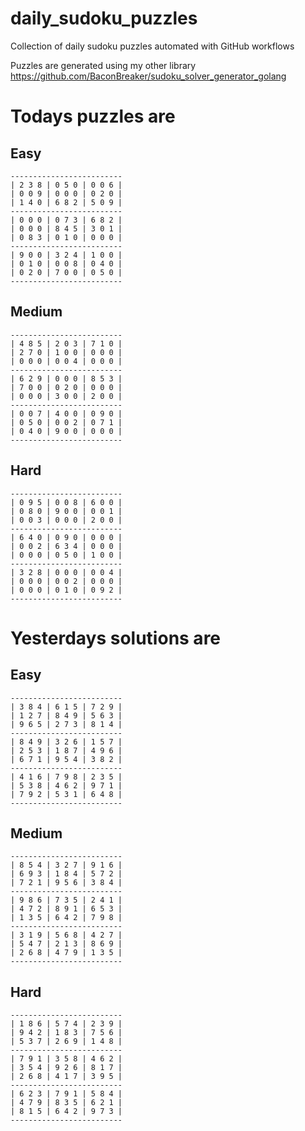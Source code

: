 
# daily_sudoku_puzzles 

Collection of daily sudoku puzzles automated with GitHub workflows 

Puzzles are generated using my other library https://github.com/BaconBreaker/sudoku_solver_generator_golang 
 

# Todays puzzles are 

## Easy 

```
-------------------------
| 2 3 8 | 0 5 0 | 0 0 6 | 
| 0 0 9 | 0 0 0 | 0 2 0 | 
| 1 4 0 | 6 8 2 | 5 0 9 | 
-------------------------
| 0 0 0 | 0 7 3 | 6 8 2 | 
| 0 0 0 | 8 4 5 | 3 0 1 | 
| 0 8 3 | 0 1 0 | 0 0 0 | 
-------------------------
| 9 0 0 | 3 2 4 | 1 0 0 | 
| 0 1 0 | 0 0 8 | 0 4 0 | 
| 0 2 0 | 7 0 0 | 0 5 0 | 
-------------------------
```
## Medium 

```
-------------------------
| 4 8 5 | 2 0 3 | 7 1 0 | 
| 2 7 0 | 1 0 0 | 0 0 0 | 
| 0 0 0 | 0 0 4 | 0 0 0 | 
-------------------------
| 6 2 9 | 0 0 0 | 8 5 3 | 
| 7 0 0 | 0 2 0 | 0 0 0 | 
| 0 0 0 | 3 0 0 | 2 0 0 | 
-------------------------
| 0 0 7 | 4 0 0 | 0 9 0 | 
| 0 5 0 | 0 0 2 | 0 7 1 | 
| 0 4 0 | 9 0 0 | 0 0 0 | 
-------------------------
```
## Hard 

```
-------------------------
| 0 9 5 | 0 0 8 | 6 0 0 | 
| 0 8 0 | 9 0 0 | 0 0 1 | 
| 0 0 3 | 0 0 0 | 2 0 0 | 
-------------------------
| 6 4 0 | 0 9 0 | 0 0 0 | 
| 0 0 2 | 6 3 4 | 0 0 0 | 
| 0 0 0 | 0 5 0 | 1 0 0 | 
-------------------------
| 3 2 8 | 0 0 0 | 0 0 4 | 
| 0 0 0 | 0 0 2 | 0 0 0 | 
| 0 0 0 | 0 1 0 | 0 9 2 | 
-------------------------
```
# Yesterdays solutions are 

## Easy 

```
-------------------------
| 3 8 4 | 6 1 5 | 7 2 9 | 
| 1 2 7 | 8 4 9 | 5 6 3 | 
| 9 6 5 | 2 7 3 | 8 1 4 | 
-------------------------
| 8 4 9 | 3 2 6 | 1 5 7 | 
| 2 5 3 | 1 8 7 | 4 9 6 | 
| 6 7 1 | 9 5 4 | 3 8 2 | 
-------------------------
| 4 1 6 | 7 9 8 | 2 3 5 | 
| 5 3 8 | 4 6 2 | 9 7 1 | 
| 7 9 2 | 5 3 1 | 6 4 8 | 
-------------------------
```
## Medium 

```
-------------------------
| 8 5 4 | 3 2 7 | 9 1 6 | 
| 6 9 3 | 1 8 4 | 5 7 2 | 
| 7 2 1 | 9 5 6 | 3 8 4 | 
-------------------------
| 9 8 6 | 7 3 5 | 2 4 1 | 
| 4 7 2 | 8 9 1 | 6 5 3 | 
| 1 3 5 | 6 4 2 | 7 9 8 | 
-------------------------
| 3 1 9 | 5 6 8 | 4 2 7 | 
| 5 4 7 | 2 1 3 | 8 6 9 | 
| 2 6 8 | 4 7 9 | 1 3 5 | 
-------------------------
```
## Hard 

```
-------------------------
| 1 8 6 | 5 7 4 | 2 3 9 | 
| 9 4 2 | 1 8 3 | 7 5 6 | 
| 5 3 7 | 2 6 9 | 1 4 8 | 
-------------------------
| 7 9 1 | 3 5 8 | 4 6 2 | 
| 3 5 4 | 9 2 6 | 8 1 7 | 
| 2 6 8 | 4 1 7 | 3 9 5 | 
-------------------------
| 6 2 3 | 7 9 1 | 5 8 4 | 
| 4 7 9 | 8 3 5 | 6 2 1 | 
| 8 1 5 | 6 4 2 | 9 7 3 | 
-------------------------
```
